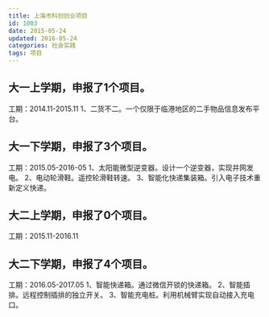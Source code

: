 ```yaml
---
title: 上海市科创创业项目
id: 1003
date: 2015-05-24
updated: 2016-05-24
categories: 社会实践
tags: 项目
---
```


## 大一上学期，申报了1个项目。
工期：2014.11-2015.11
1、二货不二。一个仅限于临港地区的二手物品信息发布平台。

## 大一下学期，申报了3个项目。
工期：2015.05-2016-05
1、太阳能微型逆变器。设计一个逆变器，实现并网发电。
2、电动轮滑鞋。遥控轮滑鞋转速。
3、智能化快递集装箱。引入电子技术重新定义快递。

## 大二上学期，申报了0个项目。
工期：2015.11-2016.11

## 大二下学期，申报了4个项目。
工期：2016.05-2017.05
1、智能快递箱。通过微信开锁的快递箱。
2、智能插排。远程控制插排的独立开关。
3、智能充电桩。利用机械臂实现自动接入充电口。
